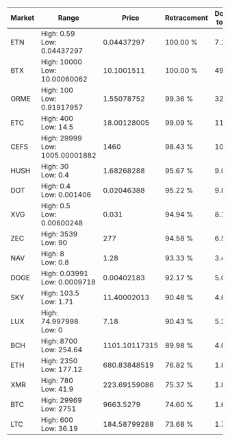 | Market | Range | Price| Retracement | Doubles to 50% |
| --- | --- | --- | --- | --- |
| ETN | High: 0.59<br />Low: 0.04437297 | 0.04437297 | 100.00 % | 7.15 |
| BTX | High: 10000<br />Low: 10.00060062 | 10.1001511 | 100.00 % | 495.54 |
| ORME | High: 100<br />Low: 0.91917957 | 1.55078752 | 99.36 % | 32.54 |
| ETC | High: 400<br />Low: 14.5 | 18.00128005 | 99.09 % | 11.51 |
| CEFS | High: 29999<br />Low: 1005.00001882 | 1460 | 98.43 % | 10.62 |
| HUSH | High: 30<br />Low: 0.4 | 1.68268288 | 95.67 % | 9.03 |
| DOT | High: 0.4<br />Low: 0.001406 | 0.02046388 | 95.22 % | 9.81 |
| XVG | High: 0.5<br />Low: 0.00600248 | 0.031 | 94.94 % | 8.16 |
| ZEC | High: 3539<br />Low: 90 | 277 | 94.58 % | 6.55 |
| NAV | High: 8<br />Low: 0.8 | 1.28 | 93.33 % | 3.44 |
| DOGE | High: 0.03991<br />Low: 0.0009718 | 0.00402183 | 92.17 % | 5.08 |
| SKY | High: 103.5<br />Low: 1.71 | 11.40002013 | 90.48 % | 4.61 |
| LUX | High: 74.997998<br />Low: 0 | 7.18 | 90.43 % | 5.22 |
| BCH | High: 8700<br />Low: 254.64 | 1101.10117315 | 89.98 % | 4.07 |
| ETH | High: 2350<br />Low: 177.12 | 680.83848519 | 76.82 % | 1.86 |
| XMR | High: 780<br />Low: 41.9 | 223.69159086 | 75.37 % | 1.84 |
| BTC | High: 29969<br />Low: 2751 | 9663.5279 | 74.60 % | 1.69 |
| LTC | High: 600<br />Low: 36.19 | 184.58799288 | 73.68 % | 1.72 |
